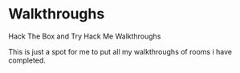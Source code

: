 # Walkthroughs
Hack The Box and Try Hack Me Walkthroughs


This is just a spot for me to put all my walkthroughs of rooms i have completed.
